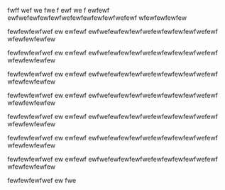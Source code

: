 <p> fwff wef we fwe f ewf we f ewfewf ewfwefewfewfewfwefewfewfewfewfwefewf wfewfewfewfew

fewfewfewfwef ew ewfewf ewfwefewfewfewfwefewfewfewfewfwefewf wfewfewfewfew

fewfewfewfwef ew ewfewf ewfwefewfewfewfwefewfewfewfewfwefewf wfewfewfewfew

fewfewfewfwef ew ewfewf ewfwefewfewfewfwefewfewfewfewfwefewf wfewfewfewfew

fewfewfewfwef ew ewfewf ewfwefewfewfewfwefewfewfewfewfwefewf wfewfewfewfew

fewfewfewfwef ew ewfewf ewfwefewfewfewfwefewfewfewfewfwefewf wfewfewfewfew

fewfewfewfwef ew ewfewf ewfwefewfewfewfwefewfewfewfewfwefewf wfewfewfewfew

fewfewfewfwef ew ewfewf ewfwefewfewfewfwefewfewfewfewfwefewf wfewfewfewfew

fewfewfewfwef ew fwe <p>